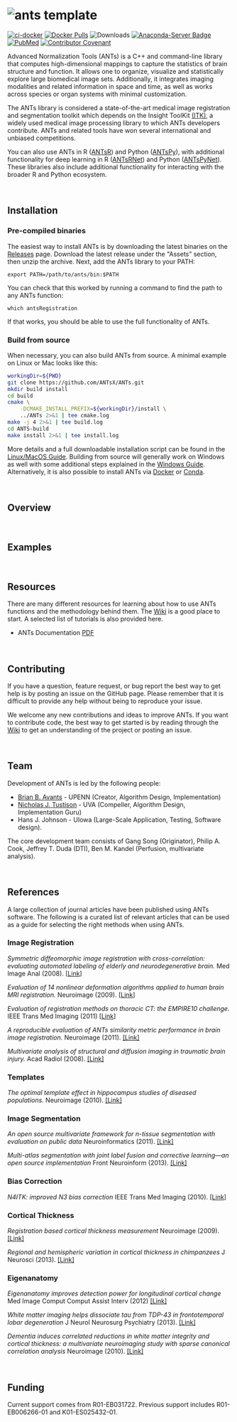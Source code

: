 ![ants template](http://i.imgur.com/mLZ71Ai.png)
=========================================================
[![ci-docker](https://github.com/ANTsX/ANTs/actions/workflows/ci-docker.yml/badge.svg)](https://github.com/ANTsX/ANTs/actions/workflows/ci-docker.yml)
[![Docker Pulls](https://img.shields.io/docker/pulls/antsx/ants.svg)](https://hub.docker.com/repository/docker/antsx/ants)
![Downloads](https://img.shields.io/github/downloads/antsx/ants/total)
[![Anaconda-Server Badge](https://anaconda.org/aramislab/ants/badges/version.svg)](https://anaconda.org/aramislab/ants)
[![PubMed](https://img.shields.io/badge/ANTsX_paper-Open_Access-8DABFF?logo=pubmed)](https://pubmed.ncbi.nlm.nih.gov/33907199/)
[![Contributor Covenant](https://img.shields.io/badge/Contributor%20Covenant-v2.0%20adopted-ff69b4.svg)](code_of_conduct.md)

Advanced Normalization Tools (ANTs) is a C++ and command-line library that computes high-dimensional mappings to capture the statistics of brain structure and function. It allows one to organize, visualize and statistically explore large biomedical image sets. Additionally, it integrates imaging modalities and related information in space and time, as well as works across species or organ systems with minimal customization. 

The ANTs library is considered a state-of-the-art medical image registration and segmentation toolkit which depends on the Insight ToolKit [(ITK)](http://www.itk.org), a widely used medical image processing library to which ANTs developers contribute. ANTs and related tools have won several international and unbiased competitions.

You can also use ANTs in R ([ANTsR](https://github.com/antsx/antsr)) and Python ([ANTsPy](https://github.com/antsx/antsr)), with additional functionality for deep learning in R ([ANTsRNet](https://github.com/antsx/antsrnet)) and Python ([ANTsPyNet](https://github.com/antsx/antspynet)). These libraries also include additional functionality for interacting with the broader R and Python ecosystem.

<br />

## Installation

### Pre-compiled binaries

The easiest way to install ANTs is by downloading the latest binaries on the [Releases](https://github.com/ANTsX/ANTs/releases) page. Download the latest release under the "Assets" section, then unzip the archive. Next, add the ANTs library to your PATH:

```
export PATH=/path/to/ants/bin:$PATH
```

You can check that this worked by running a command to find the path to any ANTs function:

```
which antsRegistration
```

If that works, you should be able to use the full functionality of ANTs.

### Build from source

When necessary, you can also build ANTs from source. A minimal example on Linux or Mac looks like this:

```bash
workingDir=${PWD}
git clone https://github.com/ANTsX/ANTs.git
mkdir build install
cd build
cmake \
    -DCMAKE_INSTALL_PREFIX=${workingDir}/install \
    ../ANTs 2>&1 | tee cmake.log
make -j 4 2>&1 | tee build.log
cd ANTS-build
make install 2>&1 | tee install.log
```

More details and a full downloadable installation script can be found in the [Linux/MacOS Guide](https://github.com/ANTsX/ANTs/wiki/Compiling-ANTs-on-Linux-and-Mac-OS). Building from source will generally work on Windows as well with some additional steps explained in the [Windows Guide](https://github.com/ANTsX/ANTs/wiki/Compiling-ANTs-on-Windows-10). Alternatively, it is also possible to install ANTs via [Docker](https://hub.docker.com/r/antsx/ants) or [Conda](https://anaconda.org/aramislab/ants).

<br />

## Overview

<br />

## Examples

<br />

## Resources

There are many different resources for learning about how to use ANTs functions and the methodology behind them. The [Wiki](https://github.com/ANTsX/ANTs/wiki) is a good place to start. A selected list of tutorials is also provided here.

- ANTs Documentation [PDF](https://github.com/stnava/ANTsDoc/blob/master/ants2.pdf)

<br />

## Contributing

If you have a question, feature request, or bug report the best way to get help is by posting an issue on the GitHub page. Please remember that it is difficult to provide any help without being to reproduce your issue.

We welcome any new contributions and ideas to improve ANTs. If you want to contribute code, the best way to get started is by reading through the [Wiki](https://github.com/ANTsX/ANTs/wiki) to get an understanding of the project or posting an issue.

<br />

## Team

Development of ANTs is led by the following people:

- [Brian B. Avants](http://stnava.github.io/Resume/) - UPENN (Creator, Algorithm Design, Implementation)
- [Nicholas J. Tustison](http://ntustison.github.io/CV/) - UVA (Compeller, Algorithm Design, Implementation Guru)
- Hans J. Johnson - UIowa (Large-Scale Application, Testing, Software design). 

The core development team consists of Gang Song (Originator), Philip A. Cook, Jeffrey T. Duda (DTI), Ben M. Kandel (Perfusion, multivariate analysis).

<br />

## References

A large collection of journal articles have been published using ANTs software. The following is a curated list of relevant articles that can be used as a guide for selecting the right methods when using ANTs.

### Image Registration

<i>Symmetric diffeomorphic image registration with cross-correlation: evaluating automated labeling of elderly and neurodegenerative brain.</i>  Med Image Anal (2008). [[Link](http://www.ncbi.nlm.nih.gov/pubmed/17659998)]

<i>Evaluation of 14 nonlinear deformation algorithms applied to human brain MRI registration.</i> Neuroimage (2009). [[Link](http://www.ncbi.nlm.nih.gov/pubmed/19195496)]

<i>Evaluation of registration methods on thoracic CT: the EMPIRE10 challenge.</i> IEEE Trans Med Imaging (2011) [[Link](http://www.ncbi.nlm.nih.gov/pubmed/21632295)]

<i>A reproducible evaluation of ANTs similarity metric performance in brain image registration.</i> Neuroimage (2011). [[Link]](https://pubmed.ncbi.nlm.nih.gov/20851191/)

<i>Multivariate analysis of structural and diffusion imaging in traumatic brain injury.</i> Acad Radiol (2008). [[Link]](http://www.ncbi.nlm.nih.gov/pubmed/18995188)

### Templates

<i>The optimal template effect in hippocampus studies of diseased populations.</i> Neuroimage (2010). [[Link]](https://pubmed.ncbi.nlm.nih.gov/19818860/)

### Image Segmentation

<i>An open source multivariate framework for n-tissue segmentation with evaluation on public data</i> Neuroinformatics (2011). [[Link]](http://www.ncbi.nlm.nih.gov/pubmed/21373993)

<i>Multi-atlas segmentation with joint label fusion and corrective learning—an open source implementation</i> Front Neuroinform (2013). [[Link]](https://www.frontiersin.org/articles/10.3389/fninf.2013.00027/full)

### Bias Correction

<i>N4ITK: improved N3 bias correction</i> IEEE Trans Med Imaging (2010). [[Link]](http://www.ncbi.nlm.nih.gov/pubmed/20378467)

### Cortical Thickness

<i>Registration based cortical thickness measurement</i> Neuroimage (2009). [[Link]](http://www.ncbi.nlm.nih.gov/pubmed/19150502)

<i>Regional and hemispheric variation in cortical thickness in chimpanzees</i> J Neurosci (2013). [[Link]](http://www.ncbi.nlm.nih.gov/pubmed/23516289)

### Eigenanatomy 

<i>Eigenanatomy improves detection power for longitudinal cortical change</i> Med Image Comput Comput Assist Interv (2012) [[Link]](http://www.ncbi.nlm.nih.gov/pubmed/23286132)

<i>White matter imaging helps dissociate tau from TDP-43 in frontotemporal lobar degeneration</i> J Neurol Neurosurg Psychiatry (2013). [[Link]](https://pubmed.ncbi.nlm.nih.gov/23475817/)

<i>Dementia induces correlated reductions in white matter integrity and cortical thickness: a multivariate neuroimaging study with sparse canonical correlation analysis</i> Neuroimage (2010). [[Link]](https://pubmed.ncbi.nlm.nih.gov/20083207/)

<br />

## Funding

Current support comes from R01-EB031722. Previous support includes R01-EB006266-01 and K01-ES025432-01.

